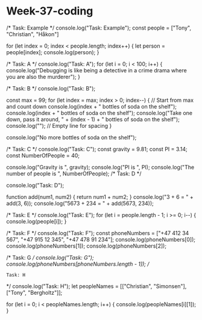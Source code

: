 # Week-37-coding



/*
    Task: Example
*/
console.log("Task: Example");
const people = ["Tony", "Christian", "Håkon"]

for (let index = 0; index < people.length; index++) {
    let person = people[index];
    console.log(person);
}





/*
    Task: A
*/
console.log("Task: A");
for (let i = 0; i < 100; i++) {
    console.log("Debugging is like being a detective in a crime drama where you are also the murderer");
}





/*
    Task: B
*/
console.log("Task: B");

const max = 99;
for (let index = max; index > 0; index--) {  // Start from max and count down
    console.log(index + " bottles of soda on the shelf");
    console.log(index + " bottles of soda on the shelf");
    console.log("Take one down, pass it around, " + (index - 1) + " bottles of soda on the shelf");
    console.log("");  // Empty line for spacing
}

console.log("No more bottles of soda on the shelf");





/*
    Task: C 
*/
console.log("Task: C");
const gravity = 9.81;
const PI = 3.14;
const NumberOfPeople = 40;

console.log("Gravity is ", gravity);
console.log("PI is ", PI);
console.log("The number of people is ", NumberOfPeople);
/*
    Task: D
*/

console.log("Task: D");

function add(num1, num2) {
    return num1 + num2;
}
console.log("3 + 6 = " + add(3, 6));
console.log("5673 + 234 = " + add(5673, 234));




/*
    Task: E
*/
console.log("Task: E");
for (let i = people.length - 1; i >= 0; i--) {
    console.log(people[i]);
}





/*
    Task: F
*/
console.log("Task: F");
const phoneNumbers = ["+47 412 34 567", "+47 915 12 345", "+47 478 91 234"];
console.log(phoneNumbers[0]);
console.log(phoneNumbers[1]);
console.log(phoneNumbers[2]);





/*
    Task: G
*/
console.log("Task: G");
console.log(phoneNumbers[phoneNumbers.length - 1]);
/*





    Task: H
*/
console.log("Task: H");
let peopleNames = [["Christian", "Simonsen"], ["Tony", "Bergholtz"]];

for (let i = 0; i < peopleNames.length; i++) {
    console.log(peopleNames[i][1]);
}
